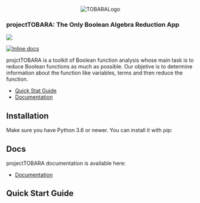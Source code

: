 <p align="center">
  <img src="https://github.com/MiguelRAvila/projectTOBARA/blob/master/images/logo.png?raw=true" alt="TOBARALogo"/>
  
  <h3 > projectTOBARA: The Only Boolean Algebra Reduction App</h3>
</p>
<a href='#'><img src='https://img.shields.io/badge/python-3.6-blue.svg'>
</a> 

[![Inline docs](http://inch-ci.org/github/dwyl/hapi-auth-jwt2.svg?branch=master)](#)

projctTOBARA is a toolkit of Boolean function analysis whose main task is to reduce Boolean functions as much as possible. Our objetive is to determine information about the function like variables, terms and then reduce the function.  

* [Quick Stat Guide](#)
* [Documentation](#)


## Installation

Make sure you have Python 3.6 or newer.
You can install it with pip:


## Docs

projectTOBARA documentation is available here:
* [Documentation](#)

## Quick Start Guide


